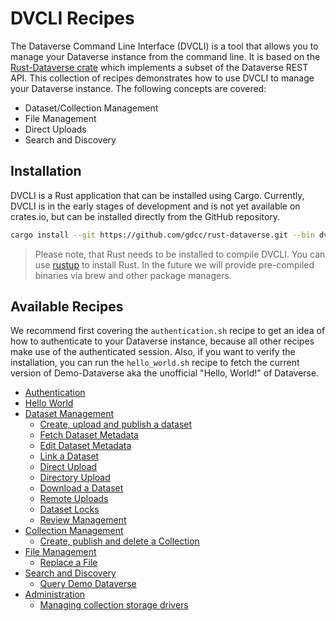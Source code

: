 # DVCLI Recipes

The Dataverse Command Line Interface (DVCLI) is a tool that allows you to manage your Dataverse instance from the command line. It is based on the [Rust-Dataverse crate](https://github.com/gdcc/rust-dataverse) which implements a subset of the Dataverse REST API. This collection of recipes demonstrates how to use DVCLI to manage your Dataverse instance. The following concepts are covered:

- Dataset/Collection Management
- File Management
- Direct Uploads
- Search and Discovery

## Installation

DVCLI is a Rust application that can be installed using Cargo. Currently, DVCLI is in the early stages of development and is not yet available on crates.io, but can be installed directly from the GitHub repository.

```bash
cargo install --git https://github.com/gdcc/rust-dataverse.git --bin dvcli
```

> Please note, that Rust needs to be installed to compile DVCLI. You can use [rustup](https://rustup.rs/) to install Rust. In the future we will provide pre-compiled binaries via brew and other package managers.

## Available Recipes

We recommend first covering the `authentication.sh` recipe to get an idea of how to authenticate to your Dataverse instance, because all other recipes make use of the authenticated session. Also, if you want to verify the installation, you can run the `hello_world.sh` recipe to fetch the current version of Demo-Dataverse aka the unofficial "Hello, World!" of Dataverse.

- [Authentication](authentication.sh)
- [Hello World](hello_world.sh)
- [Dataset Management](datasets)
  - [Create, upload and publish a dataset](create_upload_publish_dataset.sh)
  - [Fetch Dataset Metadata](dataset_metadata.sh)
  - [Edit Dataset Metadata](edit_dataset.sh)
  - [Link a Dataset](link.sh)
  - [Direct Upload](direct_upload.sh)
  - [Directory Upload](directory_upload.sh)
  - [Download a Dataset](download.sh)
  - [Remote Uploads](remote_upload.sh)
  - [Dataset Locks](locks.sh)
  - [Review Management](review.sh)
- [Collection Management](collections)
  - [Create, publish and delete a Collection](create_publish_delete_collection.sh)
- [File Management](files)
  - [Replace a File](replace_file.sh)
- [Search and Discovery](search)
  - [Query Demo Dataverse](search_demo_dv.sh)
- [Administration](administration)
  - [Managing collection storage drivers](storage_drivers.sh)
